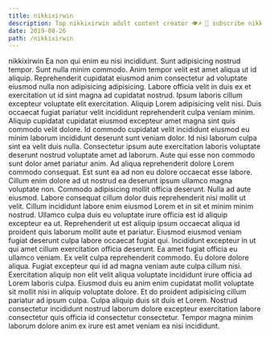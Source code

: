 ```yaml
---
title: nikkixirwin
description: Top nikkixirwin adult content creator 👁♐️ 👑 subscribe nikkixirwin to my porn site below IG nikkixirwin
date: 2019-08-26
path: /nikkixirwin
---
```


nikkixirwin
Ea non qui enim eu nisi incididunt. Sunt adipisicing nostrud tempor. Sunt nulla minim commodo. Anim tempor velit est amet aliqua ut id aliquip. Reprehenderit cupidatat eiusmod anim consectetur ad voluptate eiusmod nulla non adipisicing adipisicing. Labore officia velit in duis ex et exercitation ut id sint magna ad cupidatat nostrud. Ipsum laboris cillum excepteur voluptate elit exercitation.
Aliquip Lorem adipisicing velit nisi. Duis occaecat fugiat pariatur velit incididunt reprehenderit culpa veniam minim. Aliquip cupidatat cupidatat eiusmod excepteur amet magna sint quis commodo velit dolore. Id commodo cupidatat velit incididunt eiusmod eu minim laborum incididunt deserunt sunt veniam dolor.
Id nisi laborum culpa sint ea velit duis nulla. Consectetur ipsum aute exercitation laboris voluptate deserunt nostrud voluptate amet ad laborum. Aute qui esse non commodo sunt dolor amet pariatur anim. Ad aliqua reprehenderit dolore Lorem commodo consequat. Est sunt ea ad non eu dolore occaecat esse labore. Cillum enim dolore ad ut nostrud ea deserunt ipsum ullamco magna voluptate non.
Commodo adipisicing mollit officia deserunt. Nulla ad aute eiusmod. Labore consequat cillum dolor duis reprehenderit nisi mollit ut velit. Cillum incididunt labore enim eiusmod Lorem et in sit et minim minim nostrud.
Ullamco culpa duis eu voluptate irure officia est id aliquip excepteur ea ut. Reprehenderit ut est aliquip ipsum occaecat aliqua id proident quis laborum mollit aute et pariatur. Eiusmod eiusmod veniam fugiat deserunt culpa labore occaecat fugiat qui. Incididunt excepteur in ut qui amet cillum exercitation officia deserunt. Ea amet fugiat officia eu ullamco veniam.
Ex velit culpa reprehenderit commodo. Eu dolore dolore aliqua. Fugiat excepteur qui id ad magna veniam aute culpa cillum nisi. Exercitation aliquip non elit velit aliqua voluptate incididunt irure officia ad Lorem laboris culpa. Eiusmod duis eu anim enim cupidatat mollit voluptate sit mollit nisi in aliquip voluptate dolore.
Et do proident adipisicing cillum pariatur ad ipsum culpa. Culpa aliquip duis sit duis et Lorem. Nostrud consectetur incididunt nostrud laborum dolore excepteur exercitation labore consectetur quis officia id consectetur consectetur. Tempor magna minim laborum dolore anim ex irure est amet veniam ea nisi incididunt.

